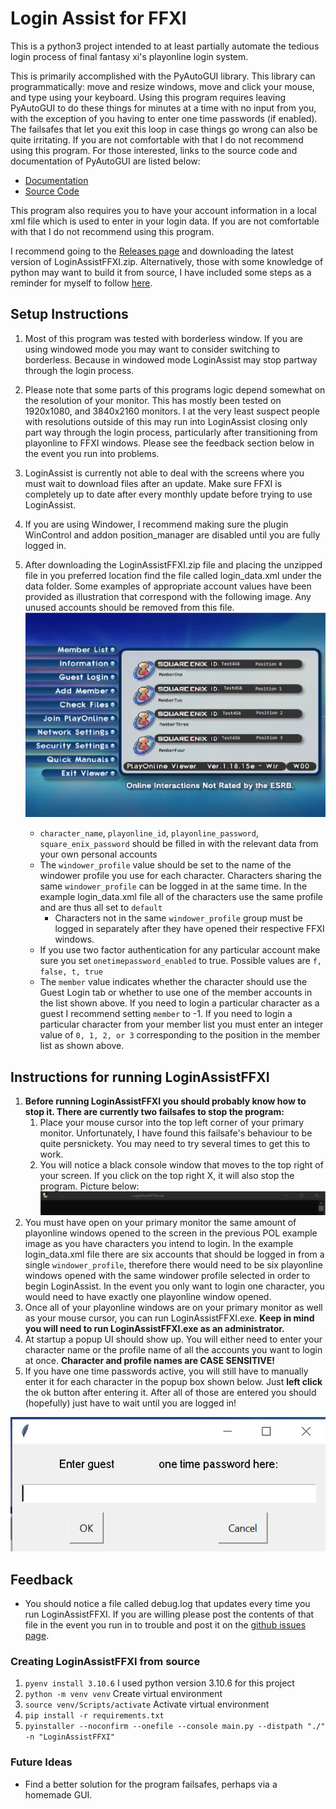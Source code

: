 # Login Assist for FFXI

This is a python3 project intended to at least partially automate the tedious login process of final fantasy xi's playonline login system.

This is primarily accomplished with the PyAutoGUI library. This library can programmatically: move and resize windows, move and click your mouse, and type using your keyboard. Using this program requires leaving PyAutoGUI to do these things for minutes at a time with no input from you, with the exception of you having to enter one time passwords (if enabled). The failsafes that let you exit this loop in case things go wrong can also be quite irritating. If you are not comfortable with that I do not recommend using this program. For those interested, links to the source code and documentation of PyAutoGUI are listed below:

-   [Documentation](https://pyautogui.readthedocs.org)
-   [Source Code](https://github.com/asweigart/pyautogui)

This program also requires you to have your account information in a local xml file which is used to enter in your login data. If you are not comfortable with that I do not recommend using this program.

I recommend going to the [Releases page](https://github.com/bw555/LoginAssistFFXI/releases) and downloading the latest version of LoginAssistFFXI.zip. Alternatively, those with some knowledge of python may want to build it from source, I have included some steps as a reminder for myself to follow [here](#creating-loginassistffxi-from-source).

## Setup Instructions

1. Most of this program was tested with borderless window. If you are using windowed mode you may want to consider switching to borderless. Because in windowed mode LoginAssist may stop partway through the login process.
2. Please note that some parts of this programs logic depend somewhat on the resolution of your monitor. This has mostly been tested on 1920x1080, and 3840x2160 monitors. I at the very least suspect people with resolutions outside of this may run into LoginAssist closing only part way through the login process, particularly after transitioning from playonline to FFXI windows. Please see the feedback section below in the event you run into problems.
3. LoginAssist is currently not able to deal with the screens where you must wait to download files after an update. Make sure FFXI is completely up to date after every monthly update before trying to use LoginAssist.
4. If you are using Windower, I recommend making sure the plugin WinControl and addon position_manager are disabled until you are fully logged in.
5. After downloading the LoginAssistFFXI.zip file and placing the unzipped file in you preferred location find the file called login_data.xml under the data folder. Some examples of appropriate account values have been provided as illustration that correspond with the following image. Any unused accounts should be removed from this file.
   ![PlayonlineLoginScreen](img/PlayonlineExample.png)

    - `character_name`, `playonline_id`, `playonline_password`, `square_enix_password` should be filled in with the relevant data from your own personal accounts
    - The `windower_profile` value should be set to the name of the windower profile you use for each character. Characters sharing the same `windower_profile` can be logged in at the same time. In the example login_data.xml file all of the characters use the same profile and are thus all set to `default`
        - Characters not in the same `windower_profile` group must be logged in separately after they have opened their respective FFXI windows.
    - If you use two factor authentication for any particular account make sure you set `onetimepassword_enabled` to true. Possible values are `f, false, t, true`
    - The `member` value indicates whether the character should use the Guest Login tab or whether to use one of the member accounts in the list shown above. If you need to login a particular character as a guest I recommend setting `member` to -1. If you need to login a particular character from your member list you must enter an integer value of `0, 1, 2, or 3` corresponding to the position in the member list as shown above.

## Instructions for running LoginAssistFFXI

1. **Before running LoginAssistFFXI you should probably know how to stop it. There are currently two failsafes to stop the program:**
    1. Place your mouse cursor into the top left corner of your primary monitor. Unfortunately, I have found this failsafe's behaviour to be quite persnickety. You may need to try several times to get this to work.
    2. You will notice a black console window that moves to the top right of your screen. If you click on the top right X, it will also stop the program. Picture below: ![LoginAssistConsole](./img/EmergencyExitConsole.png)
2. You must have open on your primary monitor the same amount of playonline windows opened to the screen in the previous POL example image as you have characters you intend to login. In the example login_data.xml file there are six accounts that should be logged in from a single `windower_profile`, therefore there would need to be six playonline windows opened with the same windower profile selected in order to begin LoginAssist. In the event you only want to login one character, you would need to have exactly one playonline window opened.
3. Once all of your playonline windows are on your primary monitor as well as your mouse cursor, you can run LoginAssistFFXI.exe. **Keep in mind you will need to run LoginAssistFFXI.exe as an administrator.**
4. At startup a popup UI should show up. You will either need to enter your character name or the profile name of all the accounts you want to login at once. **Character and profile names are CASE SENSITIVE!**
5. If you have one time passwords active, you will still have to manually enter it for each character in the popup box shown below. Just **left click** the ok button after entering it. After all of those are entered you should (hopefully) just have to wait until you are logged in!

![TwoFactorAuthBox](./img/OneTimePasswordBox.PNG)

## Feedback

-   You should notice a file called debug.log that updates every time you run LoginAssistFFXI. If you are willing please post the contents of that file in the event you run in to trouble and post it on the [github issues page](https://github.com/bw555/LoginAssistFFXI/issues).

### Creating LoginAssistFFXI from source

1. `pyenv install 3.10.6` I used python version 3.10.6 for this project
2. `python -m venv venv` Create virtual environment
3. `source venv/Scripts/activate` Activate virtual environment
4. `pip install -r requirements.txt`
5. `pyinstaller --noconfirm --onefile --console main.py --distpath "./" -n "LoginAssistFFXI"`

### Future Ideas
-   Find a better solution for the program failsafes, perhaps via a homemade GUI.
